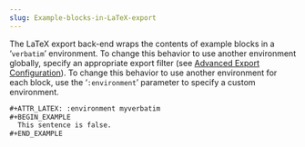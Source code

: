 ```yaml
---
slug: Example-blocks-in-LaTeX-export
---
```


The LaTeX export back-end wraps the contents of example blocks in a ‘`verbatim`’ environment. To change this behavior to use another environment globally, specify an appropriate export filter (see [Advanced Export Configuration](Advanced-Export-Configuration)). To change this behavior to use another environment for each block, use the ‘`:environment`’ parameter to specify a custom environment.

```lisp
#+ATTR_LATEX: :environment myverbatim
#+BEGIN_EXAMPLE
  This sentence is false.
#+END_EXAMPLE
```
